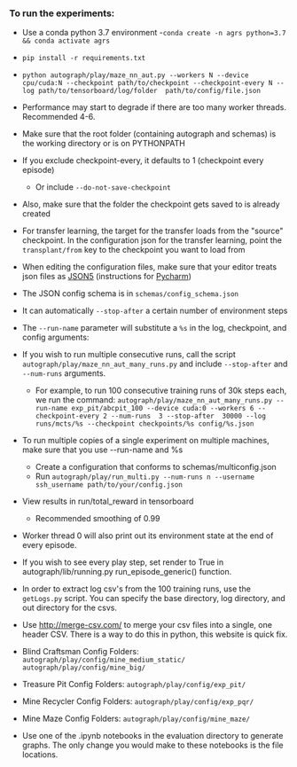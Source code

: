 ### To run the experiments:

- Use a conda python 3.7 environment
-`conda create -n agrs python=3.7 && conda activate agrs`
- `pip install -r requirements.txt`
- `python autograph/play/maze_nn_aut.py --workers N --device cpu/cuda:N --checkpoint path/to/checkpoint --checkpoint-every N
--log path/to/tensorboard/log/folder 
path/to/config/file.json`
- Performance may start to degrade if there are too many worker threads. Recommended 4-6.
- Make sure that the root folder (containing autograph and schemas) is the working directory or is on PYTHONPATH
- If you exclude checkpoint-every, it defaults to 1 (checkpoint every episode)
  - Or include `--do-not-save-checkpoint`
- Also, make sure that the folder the checkpoint gets saved to is already created
- For transfer learning, the target for the transfer loads from the "source" checkpoint. In the configuration json for the transfer learning, 
point the `transplant/from` key to the checkpoint you want to load from
- When editing the configuration files, make sure that your editor treats json files as [JSON5](https://json5.org/)
(instructions for [Pycharm](https://www.jetbrains.com/help/idea/json.html#ws_json_choose_version)) 
- The JSON config schema is in `schemas/config_schema.json`
- It can automatically `--stop-after` a certain number of environment steps
- The `--run-name` parameter will substitute a `%s` in the log, checkpoint, and config arguments:
- If you wish to run multiple consecutive runs, call the script `autograph/play/maze_nn_aut_many_runs.py` and include `--stop-after` and `--num-runs` arguments.


  - For example, to run 100 consecutive training runs of 30k steps each, we run the command: `autograph/play/maze_nn_aut_many_runs.py --run-name exp_pit/abcpit_100
--device
cuda:0
--workers
6
--checkpoint-every
2
--num-runs 
3
--stop-after 
30000
--log
runs/mcts/%s
--checkpoint
checkpoints/%s
config/%s.json`
- To run multiple copies of a single experiment on multiple machines, make sure that you use --run-name and %s
  - Create a configuration that conforms to schemas/multiconfig.json
  - Run `autograph/play/run_multi.py --num-runs n --username ssh_username path/to/your/config.json`
- View results in run/total_reward in tensorboard
  - Recommended smoothing of 0.99
- Worker thread 0 will also print out its environment state at the end of every episode.
- If you wish to see every play step, set render to True in autograph/lib/running.py run_episode_generic() function.

- In order to extract log csv's from the 100 training runs, use the `getLogs.py` script. You can specify the base directory, log directory, and out directory for the csvs.

- Use http://merge-csv.com/ to merge your csv files into a single, one header CSV. There is a way to do this in python, this website is quick fix.

- Blind Craftsman Config Folders: `autograph/play/config/mine_medium_static/` `autograph/play/config/mine_big/`
- Treasure Pit Config Folders: `autograph/play/config/exp_pit/`
- Mine Recycler Config Folders: `autograph/play/config/exp_pqr/`
- Mine Maze Config Folders: `autograph/play/config/mine_maze/`

- Use one of the .ipynb notebooks in the evaluation directory to generate graphs. The only change you would make to these notebooks is the file locations.
  